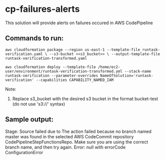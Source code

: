 # cp-failures-alerts
This solution will provide alerts on failures occured in AWS CodePipeline

## Commands to run:

`aws cloudformation package --region us-east-1 --template-file runtask-verification.yaml \
--s3-bucket <<s3_bucket>> \
--output-template-file runtask-verification-transformed.yaml`

`aws cloudformation deploy --template-file /home/ec2-user/environment/runtask-verification-transformed.yml --stack-name runtask-verification --parameter-overrides NameOfSolution='runtask-verification' --capabilities CAPABILITY_NAMED_IAM`

Note:
1) Replace s3_bucket with the desired s3 bucket in the format bucket-test (do not use 's3://' syntax)

## Sample output:
Stage: Source failed due to The action failed because no branch named master was found in the selected AWS CodeCommit repository CodePipelineStepFunctionsRepo. Make sure you are using the correct branch name, and then try again. Error: null with errorCode ConfigurationError
